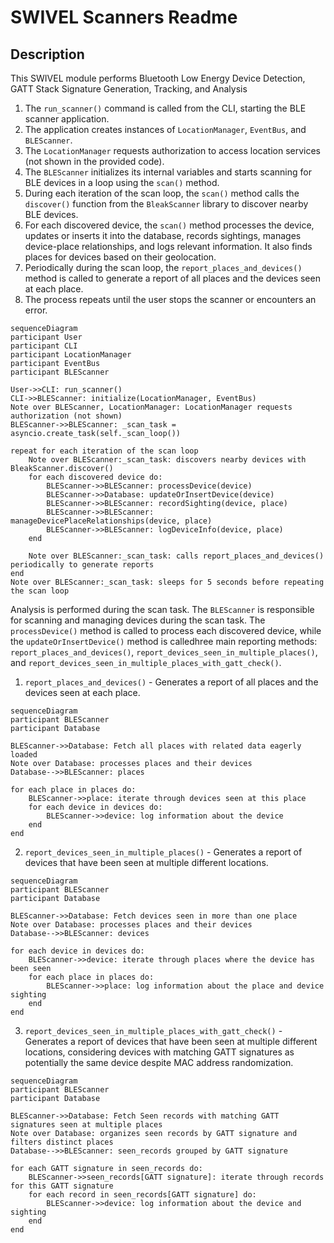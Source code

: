 # SWIVEL Scanners Readme 
## Description

This SWIVEL module performs Bluetooth Low Energy Device Detection, GATT Stack Signature Generation, Tracking, and Analysis

1. The `run_scanner()` command is called from the CLI, starting the BLE scanner application.
2. The application creates instances of `LocationManager`, `EventBus`, and `BLEScanner`.
3. The `LocationManager` requests authorization to access location services (not shown in the provided code).
4. The `BLEScanner` initializes its internal variables and starts scanning for BLE devices in a loop using the `scan()` method.
5. During each iteration of the scan loop, the `scan()` method calls the `discover()` function from the `BleakScanner` library to discover nearby BLE devices.
6. For each discovered device, the `scan()` method processes the device, updates or inserts it into the database, records sightings, manages device-place relationships, and logs relevant information. It also finds places for devices based on their geolocation.
7. Periodically during the scan loop, the `report_places_and_devices()` method is called to generate a report of all places and the devices seen at each place.
8. The process repeats until the user stops the scanner or encounters an error.

```mermaid
sequenceDiagram
participant User
participant CLI
participant LocationManager
participant EventBus
participant BLEScanner

User->>CLI: run_scanner()
CLI->>BLEScanner: initialize(LocationManager, EventBus)
Note over BLEScanner, LocationManager: LocationManager requests authorization (not shown)
BLEScanner->>BLEScanner: _scan_task = asyncio.create_task(self._scan_loop())

repeat for each iteration of the scan loop
    Note over BLEScanner:_scan_task: discovers nearby devices with BleakScanner.discover()
    for each discovered device do:
        BLEScanner->>BLEScanner: processDevice(device)
        BLEScanner->>Database: updateOrInsertDevice(device)
        BLEScanner->>BLEScanner: recordSighting(device, place)
        BLEScanner->>BLEScanner: manageDevicePlaceRelationships(device, place)
        BLEScanner->>BLEScanner: logDeviceInfo(device, place)
    end

    Note over BLEScanner:_scan_task: calls report_places_and_devices() periodically to generate reports
end
Note over BLEScanner:_scan_task: sleeps for 5 seconds before repeating the scan loop
```

Analysis is performed during the scan task.
The `BLEScanner` is responsible for scanning and managing devices during the scan task. The `processDevice()` method is called to process each discovered device, while the `updateOrInsertDevice()` method is calledhree main reporting methods: `report_places_and_devices()`, `report_devices_seen_in_multiple_places()`, and `report_devices_seen_in_multiple_places_with_gatt_check()`.

1. `report_places_and_devices()` - Generates a report of all places and the devices seen at each place.

```mermaid
sequenceDiagram
participant BLEScanner
participant Database

BLEScanner->>Database: Fetch all places with related data eagerly loaded
Note over Database: processes places and their devices
Database-->>BLEScanner: places

for each place in places do:
    BLEScanner->>place: iterate through devices seen at this place
    for each device in devices do:
        BLEScanner->>device: log information about the device
    end
end
```

2. `report_devices_seen_in_multiple_places()` - Generates a report of devices that have been seen at multiple different locations.

```mermaid
sequenceDiagram
participant BLEScanner
participant Database

BLEScanner->>Database: Fetch devices seen in more than one place
Note over Database: processes places and their devices
Database-->>BLEScanner: devices

for each device in devices do:
    BLEScanner->>device: iterate through places where the device has been seen
    for each place in places do:
        BLEScanner->>place: log information about the place and device sighting
    end
end
```

3. `report_devices_seen_in_multiple_places_with_gatt_check()` - Generates a report of devices that have been seen at multiple different locations, considering devices with matching GATT signatures as potentially the same device despite MAC address randomization.

```mermaid
sequenceDiagram
participant BLEScanner
participant Database

BLEScanner->>Database: Fetch Seen records with matching GATT signatures seen at multiple places
Note over Database: organizes seen records by GATT signature and filters distinct places
Database-->>BLEScanner: seen_records grouped by GATT signature

for each GATT signature in seen_records do:
    BLEScanner->>seen_records[GATT signature]: iterate through records for this GATT signature
    for each record in seen_records[GATT signature] do:
        BLEScanner->>device: log information about the device and sighting
    end
end
```
